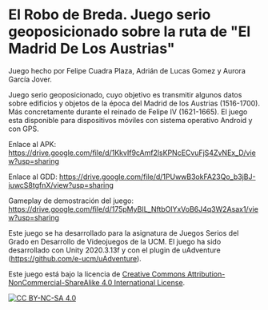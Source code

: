 # El Robo de Breda. Juego serio geoposicionado sobre la ruta de "El Madrid De Los Austrias"
Juego hecho por Felipe Cuadra Plaza, Adrián de Lucas Gomez y Aurora García Jover.

Juego serio geoposicionado, cuyo objetivo es transmitir algunos datos sobre edificios y objetos de la época del Madrid de los Austrias (1516-1700). Más concretamente durante el reinado de Felipe IV (1621-1665). 
El juego esta disponible para dispositivos móviles con sistema operativo Android y con GPS.

Enlace al APK: https://drive.google.com/file/d/1KkvIf9cAmf2lsKPNcECvuFjS4ZvNEx_D/view?usp=sharing

Enlace al GDD: https://drive.google.com/file/d/1PUwwB3okFA23Qo_b3jBJ-iuwcS8tgfnX/view?usp=sharing

Gameplay de demostración del juego: https://drive.google.com/file/d/175pMyBIL_NftbOlYxVoB6J4q3W2Asax1/view?usp=sharing

Este juego se ha desarrollado para la asignatura de Juegos Serios del Grado en Desarrollo de Videojuegos de la UCM.
El juego ha sido desarrollado con Unity 2020.3.13f y con el plugin de uAdventure (https://github.com/e-ucm/uAdventure).

Este juego está bajo la licencia de 
[Creative Commons Attribution-NonCommercial-ShareAlike 4.0 International License][cc-by-nc-sa].

[![CC BY-NC-SA 4.0][cc-by-nc-sa-image]][cc-by-nc-sa]

[cc-by-nc-sa]: http://creativecommons.org/licenses/by-nc-sa/4.0/
[cc-by-nc-sa-image]: https://licensebuttons.net/l/by-nc-sa/4.0/88x31.png
[cc-by-nc-sa-shield]: https://img.shields.io/badge/License-CC%20BY--NC--SA%204.0-lightgrey.svg0
